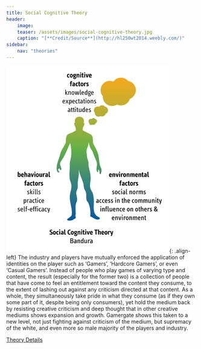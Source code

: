 ```yaml
---
title: Social Cognitive Theory
header:
    image:
    teaser: /assets/images/social-cognitive-theory.jpg
    caption: "[**Credit/Source**](http://hl250wt2014.weebly.com/)"
sidebar:
    nav: "theories"
---
```


![social cognitive theory](/assets/images/social-cognitive-theory.jpg){: .align-left}
The industry and players have mutually enforced the application of identities on the player such as ‘Gamers’, ‘Hardcore Gamers’, or even ‘Casual Gamers’. Instead of people who play games of varying type and content, the result (especially for the former two) is a collection of people that have come to feel an entitlement toward the content they consume, to the extent of lashing out against any criticism directed at that content. As a whole, they simultaneously take pride in what they consume (as if they own some part of it, despite being only consumers), yet hold the medium back by resisting creative criticism and deep thought that in other creative mediums shows expansion and growth. Gamergate shows this taken to a new level, not just fighting against criticism of the medium, but supremacy of the white, and even more so male majority of the players and industry.

[Theory Details](https://www.utwente.nl/cw/theorieenoverzicht/Theory%20Clusters/Interpersonal%20Communication%20and%20Relations/Social_Identity_Theory/)